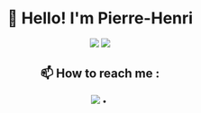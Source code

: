 <h1 align="center">👋 Hello! I'm Pierre-Henri</h3>

<div align="center">
  <img src="https://readme.phbasin.vercel.app/api?username=PHBasin&hide_border=true&hide=stars&title_color=000000&show_icons=true&icon_color=000000">
  <img src="https://readme.phbasin.vercel.app/api/top-langs/?username=PHBasin&hide_border=true&layout=compact&title_color=000000">
</div>

<div align="center">
  <h2> 📫 How to reach me :</h2>
  <p>
    <a href="https://www.linkedin.com/in/pierrehenribasin/"><img src="https://content.linkedin.com/content/dam/me/business/en-us/amp/brand-site/v2/bg/LI-Bug.svg.original.svg"></a> •
    <a href="mailto:basinpierrehenri@gmail.com"><img src=""></a>
  </p>
</div>
